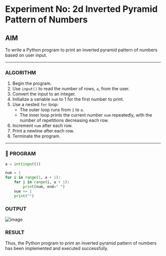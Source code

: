 # Experiment No: 2d Inverted Pyramid Pattern of Numbers

## AIM  
To write a Python program to print an inverted pyramid pattern of numbers based on user input.

---

### ALGORITHM  
1. Begin the program.
2. Use `input()` to read the number of rows, `a`, from the user.
3. Convert the input to an integer.
4. Initialize a variable `num` to 1 for the first number to print.
5. Use a nested `for` loop:
   - The outer loop runs from `1` to `a`.
   - The inner loop prints the current number `num` repeatedly, with the number of repetitions decreasing each row.
6. Increment `num` after each row.
7. Print a newline after each row.
8. Terminate the program.

---

### 🧾 PROGRAM

```python
a = int(input())

num = 1
for i in range(1, a + 1):
    for j in range(i, a + 1):
        print(num, end=" ")
    num += 1
    print("")

```

### OUTPUT
![image](https://github.com/user-attachments/assets/fbe84cf0-0cae-4713-ae7c-a4056a477812)

### RESULT
Thus, the Python program to print an inverted pyramid pattern of numbers has been implemented and executed successfully.
